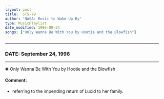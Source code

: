 ```yaml
---
layout: post
title:  STS-79
author: "NASA: Music to Wake Up By"
type: MusicPlaylist
date_modified: 1996-09-24
songs: ["Only Wanna Be With You by Hootie and the Blowfish"]
---
```


----
### DATE: September 24, 1996
----
✺ Only Wanna Be With You by Hootie and the Blowfish

#### Comment:
* referring to the impending return of Lucid to her family.



<br/>
<center>
	<a target="_blank"
	   href="https://twitter.com/intent/tweet?hashtags=Space,NASA,Playlist,NASAWakeupCalls,SpaceProgram&text={{ page.author}}, '{{ page.songs.first }}' {{ page.title }}, {{ page.date | date: '%B %d, %Y' }}. {{ site.url }}{{ page.url }}&via=nasawakeupcalls"><i class="fab fa-twitter" alt="Tweet this page" style="font-size: 1.3em;"></i></a>
	&nbsp; 	<i class="fas fa-user-astronaut" style="font-size: 1.5em;"></i> &nbsp;
    <a type="amzn" search="'Only Wanna Be With You by Hootie and the Blowfish'" category="popular music">
    <i class="fab fa-amazon" style="font-size: 1.3em;"></i></a>
</center>
